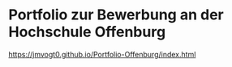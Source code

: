 # Portfolio zur Bewerbung an der Hochschule Offenburg

https://jmvogt0.github.io/Portfolio-Offenburg/index.html
